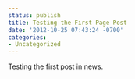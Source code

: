 ```yaml
---
status: publish
title: Testing the First Page Post
date: '2012-10-25 07:43:24 -0700'
categories:
- Uncategorized
---
```

Testing the first post in news.

